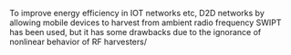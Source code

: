 To improve energy efficiency in IOT networks etc, D2D networks by allowing mobile devices to harvest from ambient radio frequency SWIPT has been used, but it has some drawbacks due to the ignorance of nonlinear behavior of RF harvesters/